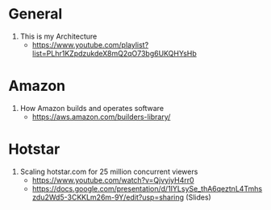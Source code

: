 
# General

1. This is my Architecture
    - https://www.youtube.com/playlist?list=PLhr1KZpdzukdeX8mQ2qO73bg6UKQHYsHb

# Amazon

1. How Amazon builds and operates software
    - https://aws.amazon.com/builders-library/

# Hotstar

1. Scaling hotstar.com for 25 million concurrent viewers
    - https://www.youtube.com/watch?v=QjvyiyH4rr0
    - https://docs.google.com/presentation/d/1IYLsySe_thA6qeztnL4Tmhszdu2Wd5-3CKKLm26m-9Y/edit?usp=sharing (Slides)
